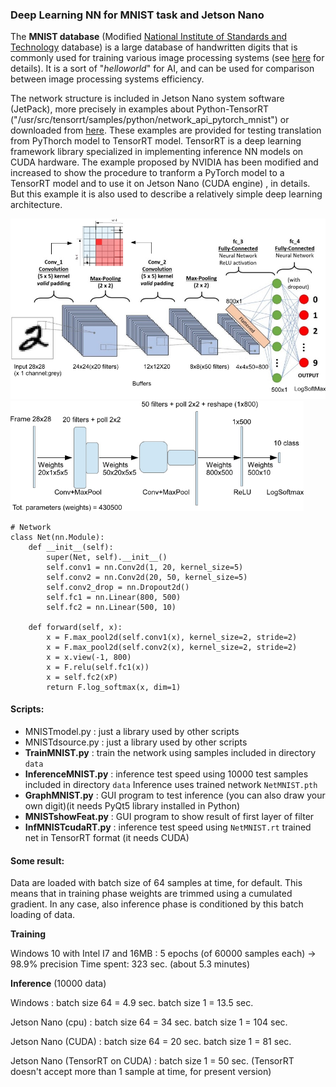 ### Deep Learning NN for MNIST task and Jetson Nano

The **MNIST database** (Modified [National Institute of Standards and Technology](https://en.wikipedia.org/wiki/National_Institute_of_Standards_and_Technology) database) is a large database of handwritten digits that is commonly used for training various image processing systems (see [here](http://yann.lecun.com/exdb/mnist/) for details). It is a sort of "*helloworld*" for AI, and can be used for comparison between image processing systems efficiency.

The network structure is included in Jetson Nano system software (JetPack), more precisely in examples about Python-TensorRT  ("/usr/src/tensorrt/samples/python/network_api_pytorch_mnist") or downloaded from  [here](https://github.com/mkolod/tensorrt_python_samples/tree/master/samples/python/network_api_pytorch_mnist). These examples are provided for testing translation from PyThorch model to TensorRT model. TensorRT is a deep learning framework library specialized in implementing inference NN models on CUDA hardware. The example proposed by NVIDIA has been modified and increased to show the procedure to tranform a PyTorch model to a TensorRT model and to use it on Jetson Nano (CUDA engine) , in details. But this example it is also used to describe a relatively simple deep learning architecture.

<img src="../../../img/MNISTstruct.jpg" style="zoom:67%;" />

<img src="../../../img/MNISTweights.jpg" style="zoom: 67%;" />

```
# Network
class Net(nn.Module):
    def __init__(self):
        super(Net, self).__init__()
        self.conv1 = nn.Conv2d(1, 20, kernel_size=5)
        self.conv2 = nn.Conv2d(20, 50, kernel_size=5)
        self.conv2_drop = nn.Dropout2d()
        self.fc1 = nn.Linear(800, 500)
        self.fc2 = nn.Linear(500, 10)

    def forward(self, x):
        x = F.max_pool2d(self.conv1(x), kernel_size=2, stride=2)
        x = F.max_pool2d(self.conv2(x), kernel_size=2, stride=2)
        x = x.view(-1, 800)
        x = F.relu(self.fc1(x))
        x = self.fc2(xP)
        return F.log_softmax(x, dim=1)
```

#### Scripts:

- MNISTmodel.py : just a library used by other scripts
- MNISTdsource.py : just a library used by other scripts 
- **TrainMNIST.py** : train the network using samples included in directory <code>data</code>
- **InferenceMNIST.py** : inference test speed using 10000 test samples included in directory <code>data</code> Inference uses trained network <code>NetMNIST.pth </code>
- **GraphMNIST.py** : GUI program to test inference (you can also draw your own digit)(it needs PyQt5 library installed in Python)
- **MNISTshowFeat.py** : GUI program to show result of first layer of filter
- **InfMNISTcudaRT.py** : inference test speed using <code>NetMNIST.rt</code> trained net in TensorRT format (it needs CUDA)

#### Some result:

Data are loaded with batch size of 64 samples at time, for default. This means that in training phase weights are trimmed using a cumulated gradient. In any case, also inference phase is conditioned by this batch loading of data. 

**Training** 

Windows 10 with Intel I7 and 16MB : 
5 epochs (of 60000 samples each) -> 98.9%  precision 
Time spent: 323 sec. (about 5.3 minutes)

**Inference** (10000 data)

Windows : batch size 64 = 4.9 sec. 
                    batch size 1 = 13.5 sec.

Jetson Nano (cpu) : batch size 64 = 34 sec.
                                   batch size 1 = 104 sec.

Jetson Nano (CUDA) : batch size 64 = 20 sec.
                                       batch size 1 = 81 sec.

Jetson Nano (TensorRT on CUDA) : batch size 1 = 50 sec. (TensorRT doesn't accept more than 1 sample at time, for present version)







